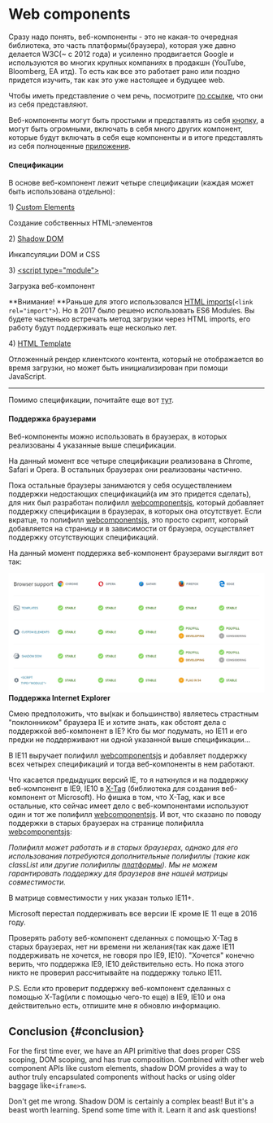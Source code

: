 # Web components

Сразу надо понять, веб-компоненты - это не какая-то очередная библиотека, это часть платформы\(браузера\), которая уже давно делается W3C\(~ c 2012 года\) и усиленно продвигается Google и используются во многих крупных компаниях в продакшн \(YouTube, Bloomberg, EA итд\). То есть как все это работает рано или поздно придется изучить, так как это уже настоящее и будущее web.

Чтобы иметь представление о чем речь, посмотрите [по ссылке](https://vaadin.com/elements/browse), что они из себя представляют.

Веб-компоненты могут быть простыми и представлять из себя [кнопку](https://www.webcomponents.org/element/PolymerElements/paper-button), а могут быть огромными, включать в себя много других компонент, которые будут включать в себя еще компоненты и в итоге представлять из себя полноценные [приложения](https://santatracker.google.com).

#### Спецификации

В основе веб-компонент лежит четыре спецификации \(каждая может быть использована отдельно\):

1\) [Custom Elements](https://w3c.github.io/webcomponents/spec/custom/)

Создание собственных HTML-элементов

2\) [Shadow DOM](https://w3c.github.io/webcomponents/spec/shadow/)

Инкапсуляции DOM и CSS

3\) [&lt;script type="module"&gt;](https://jakearchibald.com/2017/es-modules-in-browsers/)

Загрузка веб-компонент

**Внимание! **Раньше для этого использовался [HTML imports](https://w3c.github.io/webcomponents/spec/imports/)\(`<link rel="import">`\). Но в 2017 было решено использовать ES6 Modules. Вы будете частенько встречать метод загрузки через HTML imports, его работу будут поддерживать еще несколько лет.

4\) [HTML Template](https://html.spec.whatwg.org/multipage/scripting.html#the-template-element/)

Отложенный рендер клиентского контента, который не отображается во время загрузки, но может быть инициализирован при помощи JavaScript.

---

Помимо спецификации, почитайте еще вот [тут](https://developers.google.com/web/fundamentals/web-components/).

#### 

#### Поддержка браузерами

Веб-компоненты можно использовать в браузерах, в которых реализованы 4 указанные выше спецификации.

На данный момент все четыре спецификации реализована в Chrome, Safari и Opera. В остальных браузерах они реализованы частично.

Пока остальные браузеры занимаются у себя осуществлением поддержки недостающих спецификаций\(а им это придется сделать\), для них был разработан полифилл [webcomponentsjs](https://github.com/webcomponents/webcomponentsjs), который добавляет поддержку спецификации в браузерах, в которых она отсутствует. Если вкратце, то полифилл [webcomponentsjs](https://github.com/webcomponents/webcomponentsjs), это просто скрипт, который добавляется на страницу и в зависимости от браузера, осуществляет поддержку отсутствующих спецификаций.

На данный момент поддержка веб-компонент браузерами выглядит вот так:

![](/Development/WebComponents/1.jpg)**Поддержка Internet Explorer**

Смею предположить, что вы\(как и большинство\) являетесь страстным "поклонником" браузера IE и хотите знать, как обстоят дела с поддержкой веб-компонент в IE? Кто бы мог подумать, но IE11 и его предки не поддерживают ни одной указанной выше спецификации...

В IE11 выручает полифилл [webcomponentsjs](https://github.com/webcomponents/webcomponentsjs) и добавляет поддержку всех четырех спецификаций и тогда веб-компоненты в нем работают.

Что касается предыдущих версий IE, то я наткнулся и на поддержку веб-компонент в IE9, IE10 в [X-Tag](https://x-tag.github.io/) \(библиотека для создания веб-компонент от Microsoft\). Но фишка в том, что X-Tag, как и все остальные, кто сейчас имеет дело с веб-компонентами используют один и тот же полифилл [webcomponentsjs](https://github.com/webcomponents/webcomponentsjs). И вот, что сказано по поводу поддержки в старых браузерах на странице полифилла [webcomponentsjs](https://github.com/webcomponents/webcomponentsjs):

_Полифилл может работать и в старых браузерах, однако для его использования потребуются дополнительные полифиллы \(такие как classList или другие полифиллы _[_платформы_](https://github.com/webcomponents/webcomponents-platform)_\). Мы не можем гарантировать поддержку для браузеров вне нашей матрицы совместимости._

В матрице совместимости у них указан только IE11+.

Microsoft перестал поддерживать все версии IE кроме IE 11 еще в 2016 году.

Проверять работу веб-компонент сделанных с помощью X-Tag в старых браузерах, нет ни времени ни желания\(так как даже IE11 поддерживать не хочется, не говоря про IE9, IE10\). "Хочется" конечно верить, что поддержка IE9, IE10 действительно есть. Но пока этого никто не проверил рассчитывайте на поддержку только IE11.

P.S. Если кто проверит поддержку веб-компонент сделанных с помощью X-Tag\(или с помощью чего-то еще\) в IE9, IE10 и она действительно есть, отпишите мне я обновлю информацию.



## Conclusion {#conclusion}

For the first time ever, we have an API primitive that does proper CSS scoping, DOM scoping, and has true composition. Combined with other web component APIs like custom elements, shadow DOM provides a way to author truly encapsulated components without hacks or using older baggage like`<iframe>`s.

Don't get me wrong. Shadow DOM is certainly a complex beast! But it's a beast worth learning. Spend some time with it. Learn it and ask questions!


